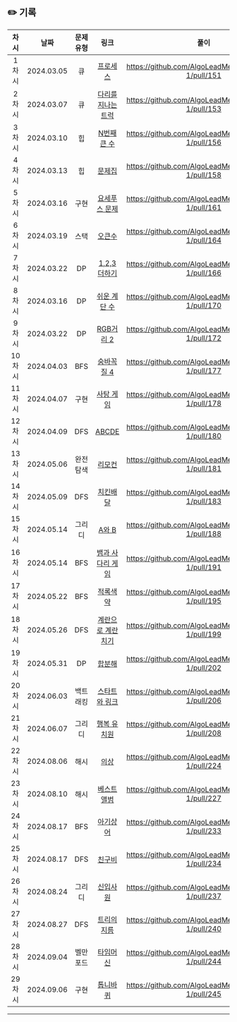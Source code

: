 ## ✏️ 기록

|  차시  |    날짜    | 문제유형 |                                         링크                                          |                        풀이                         |
| :----: | :--------: | :------: | :-----------------------------------------------------------------------------------: | :-------------------------------------------------: |
| 1차시  | 2024.03.05 |    큐    |      [프로세스](https://school.programmers.co.kr/learn/courses/30/lessons/42587)      | https://github.com/AlgoLeadMe/AlgoLeadMe-1/pull/151 |
| 2차시  | 2024.03.07 |    큐    | [다리를 지나는 트럭](https://school.programmers.co.kr/learn/courses/30/lessons/42583) | https://github.com/AlgoLeadMe/AlgoLeadMe-1/pull/153 |
| 3차시  | 2024.03.10 |    힙    |                  [N번째 큰 수](https://www.acmicpc.net/problem/2075)                  | https://github.com/AlgoLeadMe/AlgoLeadMe-1/pull/156 |
| 4차시  | 2024.03.13 |    힙    |                    [문제집](https://www.acmicpc.net/problem/1766)                     | https://github.com/AlgoLeadMe/AlgoLeadMe-1/pull/158 |
| 5차시  | 2024.03.16 |   구현   |                 [요세푸스 문제](https://www.acmicpc.net/problem/1158)                 | https://github.com/AlgoLeadMe/AlgoLeadMe-1/pull/161 |
| 6차시  | 2024.03.19 |   스택   |                    [오큰수](https://www.acmicpc.net/problem/17298)                    | https://github.com/AlgoLeadMe/AlgoLeadMe-1/pull/164 |
| 7차시  | 2024.03.22 |    DP    |                 [1,2,3 더하기](https://www.acmicpc.net/problem/9095)                  | https://github.com/AlgoLeadMe/AlgoLeadMe-1/pull/166 |
| 8차시  | 2024.03.16 |    DP    |                 [쉬운 계단 수](https://www.acmicpc.net/problem/10844)                 | https://github.com/AlgoLeadMe/AlgoLeadMe-1/pull/170 |
| 9차시  | 2024.03.22 |    DP    |                  [RGB거리 2](https://www.acmicpc.net/problem/17404)                   | https://github.com/AlgoLeadMe/AlgoLeadMe-1/pull/172 |
| 10차시 | 2024.04.03 |   BFS    |                  [숨바꼭질 4](https://www.acmicpc.net/problem/13913)                  | https://github.com/AlgoLeadMe/AlgoLeadMe-1/pull/177 |
| 11차시 | 2024.04.07 |   구현   |                   [사탕 게임](https://www.acmicpc.net/problem/9095)                   | https://github.com/AlgoLeadMe/AlgoLeadMe-1/pull/178 |
| 12차시 | 2024.04.09 |   DFS    |                    [ABCDE](https://www.acmicpc.net/problem/13023)                     | https://github.com/AlgoLeadMe/AlgoLeadMe-1/pull/180 |
| 13차시 | 2024.05.06 | 완전탐색 |                    [리모컨](https://www.acmicpc.net/problem/1107)                     | https://github.com/AlgoLeadMe/AlgoLeadMe-1/pull/181 |
| 14차시 | 2024.05.09 |   DFS    |                   [치킨배달](https://www.acmicpc.net/problem/15686)                   | https://github.com/AlgoLeadMe/AlgoLeadMe-1/pull/183 |
| 15차시 | 2024.05.14 |  그리디  |                    [A와 B](https://www.acmicpc.net/problem/12904)                     | https://github.com/AlgoLeadMe/AlgoLeadMe-1/pull/188 |
| 16차시 | 2024.05.14 |   BFS    |               [뱀과 사다리 게임](https://www.acmicpc.net/problem/16928)               | https://github.com/AlgoLeadMe/AlgoLeadMe-1/pull/191 |
| 17차시 | 2024.05.22 |   BFS    |                   [적록색약](https://www.acmicpc.net/problem/10026)                   | https://github.com/AlgoLeadMe/AlgoLeadMe-1/pull/195 |
| 18차시 | 2024.05.26 |   DFS    |              [계란으로 계란치기](https://www.acmicpc.net/problem/16987)               | https://github.com/AlgoLeadMe/AlgoLeadMe-1/pull/199 |
| 19차시 | 2024.05.31 |    DP    |                    [합분해](https://www.acmicpc.net/problem/2225)                     | https://github.com/AlgoLeadMe/AlgoLeadMe-1/pull/202 |
| 20차시 | 2024.06.03 | 백트래킹 |                [스타트와 링크](https://www.acmicpc.net/problem/14889)                 | https://github.com/AlgoLeadMe/AlgoLeadMe-1/pull/206 |
| 21차시 | 2024.06.07 |  그리디  |                 [행복 유치원](https://www.acmicpc.net/problem/13164)                  | https://github.com/AlgoLeadMe/AlgoLeadMe-1/pull/208 |
| 22차시 | 2024.08.06 |   해시   |        [의상](https://school.programmers.co.kr/learn/courses/30/lessons/42578)        | https://github.com/AlgoLeadMe/AlgoLeadMe-1/pull/224 |
| 23차시 | 2024.08.10 | 해시 | [베스트앨범](https://school.programmers.co.kr/learn/courses/30/lessons/42579) | https://github.com/AlgoLeadMe/AlgoLeadMe-1/pull/227 |
| 24차시 | 2024.08.17 | BFS | [아기상어](https://www.acmicpc.net/problem/16236) | https://github.com/AlgoLeadMe/AlgoLeadMe-1/pull/233 |
| 25차시 | 2024.08.17 | DFS | [친구비](https://www.acmicpc.net/problem/16562) | https://github.com/AlgoLeadMe/AlgoLeadMe-1/pull/234 |
| 26차시 | 2024.08.24 | 그리디 | [신입사원](https://www.acmicpc.net/problem/1946) | https://github.com/AlgoLeadMe/AlgoLeadMe-1/pull/237 |
| 27차시 | 2024.08.27 | DFS | [트리의 지름](https://www.acmicpc.net/problem/1967) | https://github.com/AlgoLeadMe/AlgoLeadMe-1/pull/240 |
| 28차시 | 2024.09.04 | 벨만포드 | [타임머신](https://www.acmicpc.net/problem/11657) | https://github.com/AlgoLeadMe/AlgoLeadMe-1/pull/244 |
| 29차시 | 2024.09.06 | 구현 | [톱니바퀴](https://www.acmicpc.net/problem/14891) | https://github.com/AlgoLeadMe/AlgoLeadMe-1/pull/245 |
---